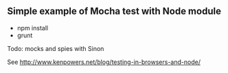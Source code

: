## Simple example of Mocha test with Node module

* npm install
* grunt

Todo:
mocks and spies with Sinon

See http://www.kenpowers.net/blog/testing-in-browsers-and-node/